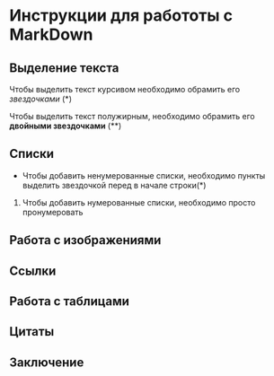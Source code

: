 # Инструкции для работоты с MarkDown

## Выделение текста 
Чтобы выделить текст курсивом необходимо обрамить его  *звездочками* (*)

Чтобы выделить текст полужирным, необходимо обрамить его **двойными звездочками** (**)

## Списки
* Чтобы добавить ненумерованные списки, необходимо пункты выделить звездочкой перед в начале строки(*)
1. Чтобы добавить нумерованные списки, необходимо просто пронумеровать
## Работа с изображениями

## Ссылки

## Работа с таблицами

## Цитаты

## Заключение